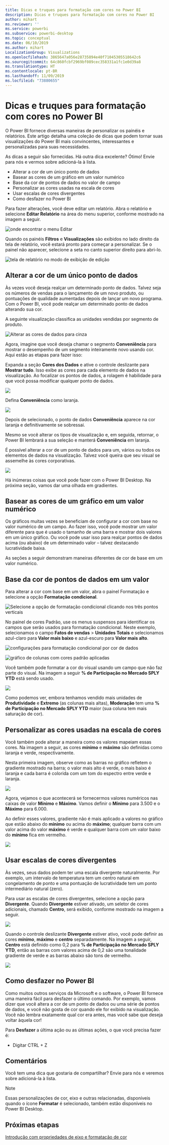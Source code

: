 ```yaml
---
title: Dicas e truques para formatação com cores no Power BI
description: Dicas e truques para formatação com cores no Power BI
author: mihart
ms.reviewer: ''
ms.service: powerbi
ms.subservice: powerbi-desktop
ms.topic: conceptual
ms.date: 06/10/2019
ms.author: mihart
LocalizationGroup: Visualizations
ms.openlocfilehash: 3865647a056e28735894e40f71045305518642c6
ms.sourcegitcommit: 64c860fcbf2969bf089cec358331a1fc1e0d39a8
ms.translationtype: HT
ms.contentlocale: pt-BR
ms.lasthandoff: 11/09/2019
ms.locfileid: "73880655"
---
```

# <a name="tips-and-tricks-for-color-formatting-in-power-bi"></a>Dicas e truques para formatação com cores no Power BI
O Power BI fornece diversas maneiras de personalizar os painéis e relatórios. Este artigo detalha uma coleção de dicas que podem tornar suas visualizações do Power BI mais convincentes, interessantes e personalizadas para suas necessidades.

As dicas a seguir são fornecidas. Há outra dica excelente? Ótimo! Envie para nós e vermos sobre adicioná-la à lista.

* Alterar a cor de um único ponto de dados
* Basear as cores de um gráfico em um valor numérico
* Base da cor de pontos de dados no valor de campo
* Personalizar as cores usadas na escala de cores
* Usar escalas de cores divergentes
* Como desfazer no Power BI

Para fazer alterações, você deve editar um relatório. Abra o relatório e selecione **Editar Relatório** na área do menu superior, conforme mostrado na imagem a seguir.

![onde encontrar o menu Editar](media/service-tips-and-tricks-for-color-formatting/power-bi-edit-report.png)

Quando os painéis **Filtros** e **Visualizações** são exibidos no lado direito da tela de relatório, você estará pronto para começar a personalizar. Se o painel não aparecer, selecione a seta no canto superior direito para abri-lo.

![tela de relatório no modo de exibição de edição](media/service-tips-and-tricks-for-color-formatting/power-bi-edit.png)

## <a name="change-the-color-of-a-single-data-point"></a>Alterar a cor de um único ponto de dados
Às vezes você deseja realçar um determinado ponto de dados. Talvez seja os números de vendas para o lançamento de um novo produto, ou pontuações de qualidade aumentadas depois de lançar um novo programa. Com o Power BI, você pode realçar um determinado ponto de dados alterando sua cor.

A seguinte visualização classifica as unidades vendidas por segmento de produto. 

![Alterar as cores de dados para cinza](media/service-tips-and-tricks-for-color-formatting/power-bi-data.png)

Agora, imagine que você deseja chamar o segmento **Conveniência** para mostrar o desempenho de um segmento inteiramente novo usando cor. Aqui estão as etapas para fazer isso:

Expanda a seção **Cores dos Dados** e ative o controle deslizante para **Mostrar tudo**. Isso exibe as cores para cada elemento de dados na visualização. Ao focalizar os pontos de dados, a rolagem é habilidade para que você possa modificar qualquer ponto de dados.

![](media/service-tips-and-tricks-for-color-formatting/power-bi-show.png)

Defina **Conveniência** como laranja. 

![](media/service-tips-and-tricks-for-color-formatting/power-bi-one-color.png)

Depois de selecionado, o ponto de dados **Conveniência** aparece na cor laranja e definitivamente se sobressai.

Mesmo se você alterar os tipos de visualização e, em seguida, retornar, o Power BI lembrará a sua seleção e manterá **Conveniência** em laranja.

É possível alterar a cor de um ponto de dados para um, vários ou todos os elementos de dados na visualização. Talvez você queira que seu visual se assemelhe às cores corporativas. 

![](media/service-tips-and-tricks-for-color-formatting/power-bi-corporate.png)

Há inúmeras coisas que você pode fazer com o Power BI Desktop. Na próxima seção, vamos dar uma olhada em gradientes.

## <a name="base-the-colors-of-a-chart-on-a-numeric-value"></a>Basear as cores de um gráfico em um valor numérico
Os gráficos muitas vezes se beneficiam de configurar a cor com base no valor numérico de um campo. Ao fazer isso, você pode mostrar um valor diferente para que é usado o tamanho de uma barra e mostrar dois valores em um único gráfico. Ou você pode usar isso para realçar pontos de dados acima (ou abaixo) de um determinado valor – talvez destacando lucratividade baixa.

As seções a seguir demonstram maneiras diferentes de cor de base em um valor numérico.

## <a name="base-the-color-of-data-points-on-a-value"></a>Base da cor de pontos de dados em um valor
Para alterar a cor com base em um valor, abra o painel Formatação e selecione a opção **Formatação condicional**.  

![Selecione a opção de formatação condicional clicando nos três pontos verticais](media/service-tips-and-tricks-for-color-formatting/power-bi-conditional-formatting.png)

No painel de cores Padrão, use os menus suspensos para identificar os campos que serão usados para formatação condicional. Neste exemplo, selecionamos o campo **Fatos de vendas** > **Unidades Totais** e selecionamos azul-claro para **Valor mais baixo** e azul-escuro para **Valor mais alto**. 

![configurações para formatação condicional por cor de dados](media/service-tips-and-tricks-for-color-formatting/power-bi-conditional-formatting2-new.png)

![gráfico de colunas com cores padrão aplicadas](media/service-tips-and-tricks-for-color-formatting/power-bi-default-colors.png)

Você também pode formatar a cor do visual usando um campo que não faz parte do visual. Na imagem a seguir **% de Participação no Mercado SPLY YTD** está sendo usado. 

![](media/service-tips-and-tricks-for-color-formatting/power-bi-conditional-colors.png)


Como podemos ver, embora tenhamos vendido mais unidades de **Produtividade** e **Extremo** (as colunas mais altas), **Moderação** tem uma **% de Participação no Mercado SPLY YTD** maior (sua coluna tem mais saturação de cor).

## <a name="customize-the-colors-used-in-the-color-scale"></a>Personalizar as cores usadas na escala de cores
Você também pode alterar a maneira como os valores mapeiam essas cores. Na imagem a seguir, as cores **mínimo** e **máximo** são definidas como laranja e verde, respectivamente.

Nesta primeira imagem, observe como as barras no gráfico refletem o gradiente mostrado na barra; o valor mais alto é verde, o mais baixo é laranja e cada barra é colorida com um tom do espectro entre verde e laranja.

![](media/service-tips-and-tricks-for-color-formatting/power-bi-conditional4.png)

Agora, vejamos o que acontecerá se fornecermos valores numéricos nas caixas de valor **Mínimo** e **Máximo**. Vamos definir o **Mínimo** para 3.500 e o **Máximo** para 6.000.

Ao definir esses valores, gradiente não é mais aplicado a valores no gráfico que estão abaixo do **mínimo** ou acima do **máximo**; qualquer barra com um valor acima do valor **máximo** é verde e qualquer barra com um valor baixo do **mínimo** fica em vermelho.

![](media/service-tips-and-tricks-for-color-formatting/power-bi-conditional3.png)

## <a name="use-diverging-color-scales"></a>Usar escalas de cores divergentes
Às vezes, seus dados podem ter uma escala divergente naturalmente. Por exemplo, um intervalo de temperatura tem um centro natural em congelamento de ponto e uma pontuação de lucratividade tem um ponto intermediário natural (zero).

Para usar as escalas de cores divergentes, selecione a opção para **Divergente**. Quando **Divergente** estiver ativado, um seletor de cores adicionais, chamado **Centro**, será exibido, conforme mostrado na imagem a seguir.

![](media/service-tips-and-tricks-for-color-formatting/power-bi-diverging2.png)

Quando o controle deslizante **Divergente** estiver ativo, você pode definir as cores **mínimo**, **máximo** e **centro** separadamente. Na imagem a seguir, **Centro** está definido como 0,2 para **% de Participação no Mercado SPLY YTD**, então as barras com valores acima de 0,2 são uma tonalidade gradiente de verde e as barras abaixo são tons de vermelho.

![](media/service-tips-and-tricks-for-color-formatting/power-bi-diverging.png)

## <a name="how-to-undo-in-power-bi"></a>Como desfazer no Power BI
Como muitos outros serviços da Microsoft e o software, o Power BI fornece uma maneira fácil para desfazer o último comando. Por exemplo, vamos dizer que você altera a cor de um ponto de dados ou uma série de pontos de dados, e você não gosta de cor quando ele for exibido na visualização. Você não lembra exatamente qual cor era antes, mas você sabe que deseja voltar àquela cor!

Para **Desfazer** a última ação ou as últimas ações, o que você precisa fazer é:

- Digitar CTRL + Z

## <a name="feedback"></a>Comentários
Você tem uma dica que gostaria de compartilhar? Envie para nós e veremos sobre adicioná-la à lista.

>[!NOTE]
>Essas personalizações de cor, eixo e outras relacionadas, disponíveis quando o ícone **Formatar** é selecionado, também estão disponíveis no Power BI Desktop.

## <a name="next-steps"></a>Próximas etapas
[Introdução com propriedades de eixo e formatação de cor](service-getting-started-with-color-formatting-and-axis-properties.md)

